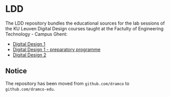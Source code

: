 # LDD
The LDD repository bundles the educational sources for the lab sessions of the KU Leuven Digital Design courses 
taught at the Factulty of Engineering Technology - Campus Ghent:
* [Digital Design 1](https://onderwijsaanbod.kuleuven.be/syllabi/n/JPI228N.htm#activetab=doelstellingen_idp827408)
* [Digital Design 1 - preparatory programme](https://onderwijsaanbod.kuleuven.be/syllabi/n/JPI22BN.htm#activetab=doelstellingen_idp3088832)
* [Digital Design 2](https://onderwijsaanbod.kuleuven.be/syllabi/n/JPI0G1N.htm#activetab=doelstellingen_idp2947376)

## Notice
The repository has been moved from ``github.com/dramco`` to ``github.com/dramco-edu``.
 